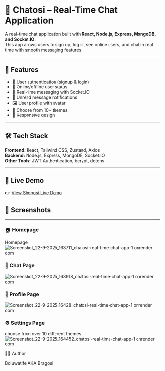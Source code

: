 # 💬 Chatosi – Real-Time Chat Application

A real-time chat application built with **React, Node.js, Express, MongoDB, and Socket.IO**.  
This app allows users to sign up, log in, see online users, and chat in real time with smooth messaging features.

---

## 🚀 Features
- 🔐 User authentication (signup & login)  
- 👤 Online/offline user status  
- 💬 Real-time messaging with Socket.IO  
- 📨 Unread message notifications  
- 🖼️ User profile with avatar  
- 🎨 Choose from 10+ themes  
- 📱 Responsive design  

---

## 🛠️ Tech Stack
**Frontend:** React, Tailwind CSS, Zustand, Axios  
**Backend:** Node.js, Express, MongoDB, Socket.IO  
**Other Tools:** JWT Authentication, bcrypt, dotenv  

---

## 🚀 Live Demo  
👉 [View Shoposi Live Demo](https://chatosi-real-time-chat-app-1.onrender.com/)  

## 📸 Screenshots  
---
### 🏠 Homepage  
Homepage ![Screenshot_22-9-2025_163711_chatosi-real-time-chat-app-1 onrender com](https://github.com/user-attachments/assets/78c676dd-27ec-41c7-b2ee-0219013ef512)


### 💬 Chat Page
![Screenshot_22-9-2025_163918_chatosi-real-time-chat-app-1 onrender com](https://github.com/user-attachments/assets/2e083d22-1399-4bb9-a8a2-83b0bfd05ebd)


 ### 👤 Profile Page
![Screenshot_22-9-2025_16428_chatosi-real-time-chat-app-1 onrender com](https://github.com/user-attachments/assets/75a1ac04-0aeb-44d9-8a9e-7a4857002a4f)

### ⚙️ Settings Page
choose from over 10 different themes
![Screenshot_22-9-2025_164452_chatosi-real-time-chat-app-1 onrender com](https://github.com/user-attachments/assets/2444860c-5836-4f5f-aded-437dd0de6fea)



👨‍💻 Author

Boluwatife AKA Bragosi
